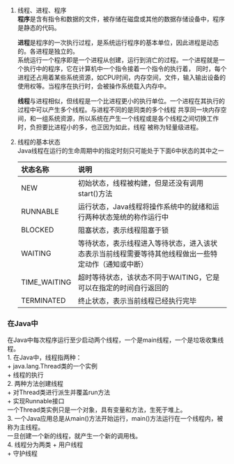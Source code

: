 1. 线程、进程、程序  
    **程序**是含有指令和数据的文件，被存储在磁盘或其他的数据存储设备中，程序是静态的代码。  
    
    **进程**是程序的一次执行过程，是系统运行程序的基本单位，因此进程是动态的。各进程是独立的。  
    系统运行一个程序即是一个进程从创建，运行到消亡的过程。一个进程就是一个执行中的程序，它在计算机中一个指令接着一个指令的执行着，
    同时，每个进程还占用着某些系统资源，如CPU时间，内存空间，文件，输入输出设备的使用权等。当程序在执行时，会被操作系统载入内存中。  
    
    **线程**与进程相似，但线程是一个比进程更小的执行单位。一个进程在其执行的过程中可以产生多个线程。与进程不同的是同类的多个线程
    共享同一块内存空间，和一组系统资源，所以系统在产生一个线程或是各个线程之间切换工作时，负担要比进程小的多，也正因为如此，线程
    被称为轻量级进程。
    
2. 线程的基本状态  
    Java线程在运行的生命周期中的指定时刻只可能处于下面6中状态的其中之一  
    
     状态名称|说明
     :---|:---
     NEW|初始状态，线程被构建，但是还没有调用start()方法
     RUNNABLE|运行状态，Java线程将操作系统中的就绪和运行两种状态笼统的称作运行中
     BLOCKED|阻塞状态，表示线程阻塞于锁
     WAITING|等待状态，表示线程进入等待状态，进入该状态表示当前线程需要等待其他线程做出一些特定动作（通知或中断）
     TIME_WAITING|超时等待状态，该状态不同于WAITING，它是可以在指定的时间自行返回的
     TERMINATED|终止状态，表示当前线程已经执行完毕
     
### 在Java中  
在Java中每次程序运行至少启动两个线程，一个是main线程，一个是垃圾收集线程。  
    1. 在Java中，线程指两种：  
     + java.lang.Thread类的一个实例  
     + 线程的执行  
    2. 两种方法创建线程  
     + 对Thread类进行派生并覆盖run方法     
     + 实现Runnable接口  
     一个Thread类实例只是一个对象，具有变量和方法，生死于堆上。  
    3. 一个Java应用总是从main()方法开始运行，main()方法运行在一个线程内，被称为主线程。  
        一旦创建一个新的线程，就产生一个新的调用栈。  
    4. 线程分为两类
    + 用户线程  
    + 守护线程  
    